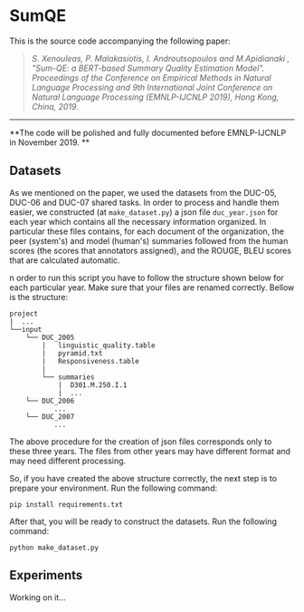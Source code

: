 # SumQE
This is the source code accompanying the following paper: 
>*S. Xenouleas, P. Malakasiotis, I. Androutsopoulos and M.Apidianaki , "Sum-QE: a BERT-based Summary Quality Estimation Model".
> Proceedings of the Conference on Empirical Methods in Natural Language Processing and 9th International Joint Conference on Natural Language Processing (EMNLP-IJCNLP 2019), Hong Kong, China, 2019.*

---
**The code will be polished and fully documented before EMNLP-IJCNLP in November 2019. **

## Datasets 
As we mentioned on the paper, we used the datasets from the DUC-05, DUC-06 and
DUC-07 shared tasks. In order to process and handle them easier, we constructed (at ``make_dataset.py``)
a json file ``duc_year.json`` for each year which contains all the necessary information  organized. In particular these files contains, 
for each document of the organization, the peer (system's) and model (human's) summaries followed from the human scores 
(the scores that annotators assigned), and the ROUGE, BLEU scores that are calculated automatic.

n order to run this script you have to follow the structure shown below for each particular year. 
Make sure that your files are renamed correctly. Bellow is the structure:
 
```
project
|  ...
└──input
    └── DUC_2005
        |   linguistic_quality.table
        |   pyramid.txt
        |   Responsiveness.table
        |
        └── summaries
            |  D301.M.250.I.1
            |  ...
    └── DUC_2006
           ...
    └── DUC_2007
           ...
```
The above procedure for the creation of json files corresponds only to these three years. The files from other years
may have different format and may need different processing.

So, if you have created the above structure correctly, the next step is to prepare your environment. 
Run the following command:

    pip install requirements.txt
    
After that, you will be ready to construct the datasets. Run the following command:
    
    python make_dataset.py

## Experiments
Working on it...
